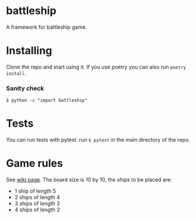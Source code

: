 # battleship
A framework for battleship game.

# Installing
Clone the repo and start using it.
If you use poetry you can also run `poetry install`.

### Sanity check
`$ python -c "import battleship"`

# Tests
You can run tests with pytest: run `$ pytest` in the main directory of the repo.

# Game rules
See [wiki page](https://en.wikipedia.org/wiki/Battleship_(game)).
The board size is 10 by 10, the ships to be placed are:
  - 1 ship of length 5
  - 2 ships of length 4
  - 3 ships of length 3
  - 4 ships of length 2

